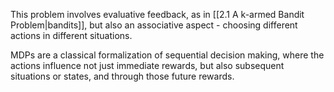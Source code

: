 This problem involves evaluative feedback, as in [[2.1 A k-armed Bandit Problem|bandits]], but also an associative aspect - choosing different actions in different situations.

MDPs are a classical formalization of sequential decision making, where the actions influence not just immediate rewards, but also subsequent situations or states, and through those future rewards.